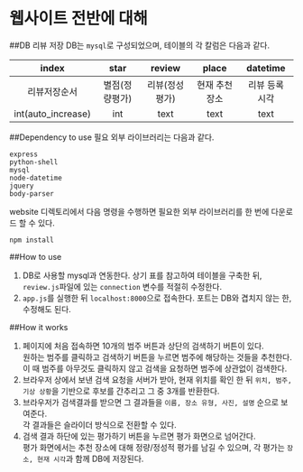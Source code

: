  <h1 align="left">웹사이트 전반에 대해</h1>
 
 ##DB
 리뷰 저장 DB는 `mysql`로 구성되었으며, 테이블의 각 칼럼은 다음과 같다.
 
 |index|star|review|place|datetime|
 |:--------:|:--------:|:--------:|:--------:|:-------:|
 |리뷰저장순서|별점(정량평가)|리뷰(정성평가)|현재 추천 장소|리뷰 등록 시각|
 |int(auto_increase)|int|text|text|text|
 
 ##Dependency to use
 필요 외부 라이브러리는 다음과 같다.
 ```text
 express
 python-shell
 mysql
 node-datetime
 jquery
 body-parser
 ```
 website 디렉토리에서 다음 명령을 수행하면 필요한 외부 라이브러리를 한 번에 다운로드 할 수 있다.
 ```text
 npm install
 ```
 
 ##How to use
 1. DB로 사용할 mysql과 연동한다. 상기 표를 참고하여 테이블을 구축한 뒤, `review.js`파일에 있는 `connection` 변수를 적절히 수정한다.
 2. `app.js`를 실행한 뒤 `localhost:8000`으로 접속한다. 포트는 DB와 겹치지 않는 한, 수정해도 된다.
 
 ##How it works
 1. 페이지에 처음 접속하면 10개의 범주 버튼과 상단의 검색하기 버튼이 있다.  
    원하는 범주를 클릭하고 검색하기 버튼을 누르면 범주에 해당하는 것들을 추천한다.  
    이 때 범주를 아무것도 클릭하지 않고 검색을 요청하면 범주에 상관없이 검색한다. 
 2. 브라우저 상에서 보낸 검색 요청을 서버가 받아, 현재 위치를 확인 한 뒤 `위치, 범주, 기상 상황`을 기반으로 후보를 간추리고 그 중 3개를 반환한다.
 3. 브라우저가 검색결과를 받으면 그 결과들을 `이름, 장소 유형, 사진, 설명` 순으로 보여준다.  
    각 결과들은 슬라이더 방식으로 전환할 수 있다.
 4. 검색 결과 하단에 있는 평가하기 버튼을 누르면 평가 화면으로 넘어간다.  
    평가 화면에서는 추천 장소에 대해 정량/정성적 평가를 남길 수 있으며, 각 평가는 `장소, 현재 시각`과 함께 DB에 저장된다.